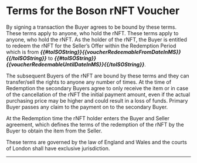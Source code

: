 # Terms for the Boson rNFT Voucher

By signing a transaction the Buyer agrees to be bound by these terms. These terms apply to anyone, who hold the rNFT. These terms apply to anyone, who hold the rNFT. As the holder of the rNFT, the Buyer is entitled to redeem the rNFT for the Seller’s Offer within the Redemption Period which is from ***{{#toISOString}}{{voucherRedeemableFromDateInMS}}{{/toISOString}}*** to ***{{#toISOString}}{{voucherRedeemableUntilDateInMS}}{{/toISOString}}***.

The subsequent Buyers of the rNFT are bound by these terms and they can transfer/sell the rights to anyone any number of times. At the time of Redemption the secondary Buyers agree to only receive the item or in case of the cancellation of the rNFT the initial payment amount, even if the actual purchasing price may be higher and could result in a loss of funds. Primary Buyer passes any claim to the payment on to the secondary Buyer. 

At the Redemption time the rNFT holder enters the Buyer and Seller agreement, which defines the terms of the redemption of the rNFT by the Buyer to obtain the item from the Seller. 

These terms are governed by the law of England and Wales and the courts of London shall have exclusive jurisdiction. 

__________________________





